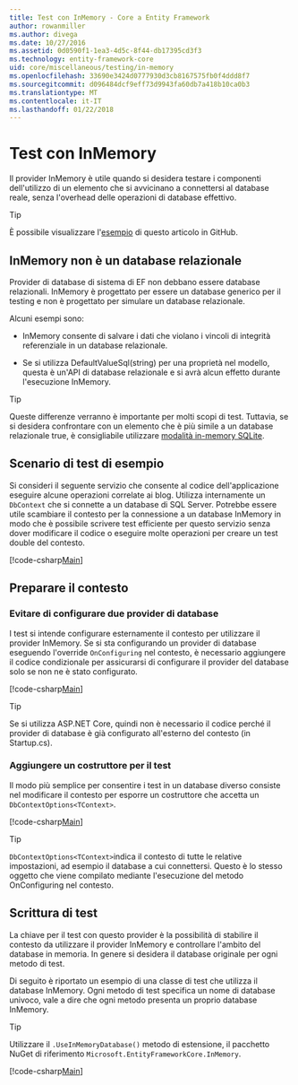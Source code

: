 ```yaml
---
title: Test con InMemory - Core a Entity Framework
author: rowanmiller
ms.author: divega
ms.date: 10/27/2016
ms.assetid: 0d0590f1-1ea3-4d5c-8f44-db17395cd3f3
ms.technology: entity-framework-core
uid: core/miscellaneous/testing/in-memory
ms.openlocfilehash: 33690e3424d0777930d3cb8167575fb0f4ddd8f7
ms.sourcegitcommit: d096484dcf9eff73d9943fa60db7a418b10ca0b3
ms.translationtype: MT
ms.contentlocale: it-IT
ms.lasthandoff: 01/22/2018
---
```

# <a name="testing-with-inmemory"></a>Test con InMemory

Il provider InMemory è utile quando si desidera testare i componenti dell'utilizzo di un elemento che si avvicinano a connettersi al database reale, senza l'overhead delle operazioni di database effettivo.

> [!TIP]  
> È possibile visualizzare l'[esempio](https://github.com/aspnet/EntityFramework.Docs/tree/master/samples/core/Miscellaneous/Testing) di questo articolo in GitHub.

## <a name="inmemory-is-not-a-relational-database"></a>InMemory non è un database relazionale

Provider di database di sistema di EF non debbano essere database relazionali. InMemory è progettato per essere un database generico per il testing e non è progettato per simulare un database relazionale.

Alcuni esempi sono:
* InMemory consente di salvare i dati che violano i vincoli di integrità referenziale in un database relazionale.

* Se si utilizza DefaultValueSql(string) per una proprietà nel modello, questa è un'API di database relazionale e si avrà alcun effetto durante l'esecuzione InMemory.

> [!TIP]  
> Queste differenze verranno è importante per molti scopi di test. Tuttavia, se si desidera confrontare con un elemento che è più simile a un database relazionale true, è consigliabile utilizzare [modalità in-memory SQLite](sqlite.md).

## <a name="example-testing-scenario"></a>Scenario di test di esempio

Si consideri il seguente servizio che consente al codice dell'applicazione eseguire alcune operazioni correlate ai blog. Utilizza internamente un `DbContext` che si connette a un database di SQL Server. Potrebbe essere utile scambiare il contesto per la connessione a un database InMemory in modo che è possibile scrivere test efficiente per questo servizio senza dover modificare il codice o eseguire molte operazioni per creare un test double del contesto.

[!code-csharp[Main](../../../../samples/core/Miscellaneous/Testing/BusinessLogic/BlogService.cs)]

## <a name="get-your-context-ready"></a>Preparare il contesto

### <a name="avoid-configuring-two-database-providers"></a>Evitare di configurare due provider di database

I test si intende configurare esternamente il contesto per utilizzare il provider InMemory. Se si sta configurando un provider di database eseguendo l'override `OnConfiguring` nel contesto, è necessario aggiungere il codice condizionale per assicurarsi di configurare il provider del database solo se non ne è stato configurato.

[!code-csharp[Main](../../../../samples/core/Miscellaneous/Testing/BusinessLogic/BloggingContext.cs#OnConfiguring)]

> [!TIP]  
> Se si utilizza ASP.NET Core, quindi non è necessario il codice perché il provider di database è già configurato all'esterno del contesto (in Startup.cs).

### <a name="add-a-constructor-for-testing"></a>Aggiungere un costruttore per il test

Il modo più semplice per consentire i test in un database diverso consiste nel modificare il contesto per esporre un costruttore che accetta un `DbContextOptions<TContext>`.

[!code-csharp[Main](../../../../samples/core/Miscellaneous/Testing/BusinessLogic/BloggingContext.cs#Constructors)]

> [!TIP]  
> `DbContextOptions<TContext>`indica il contesto di tutte le relative impostazioni, ad esempio il database a cui connettersi. Questo è lo stesso oggetto che viene compilato mediante l'esecuzione del metodo OnConfiguring nel contesto.

## <a name="writing-tests"></a>Scrittura di test

La chiave per il test con questo provider è la possibilità di stabilire il contesto da utilizzare il provider InMemory e controllare l'ambito del database in memoria. In genere si desidera il database originale per ogni metodo di test.

Di seguito è riportato un esempio di una classe di test che utilizza il database InMemory. Ogni metodo di test specifica un nome di database univoco, vale a dire che ogni metodo presenta un proprio database InMemory.

>[!TIP]
> Utilizzare il `.UseInMemoryDatabase()` metodo di estensione, il pacchetto NuGet di riferimento `Microsoft.EntityFrameworkCore.InMemory`.

[!code-csharp[Main](../../../../samples/core/Miscellaneous/Testing/TestProject/InMemory/BlogServiceTests.cs)]
